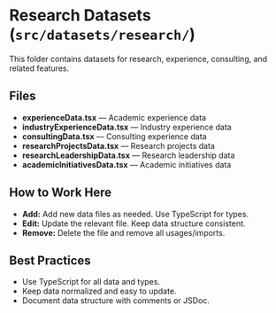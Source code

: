 # Research Datasets (`src/datasets/research/`)

This folder contains datasets for research, experience, consulting, and related features.

## Files
- **experienceData.tsx** — Academic experience data
- **industryExperienceData.tsx** — Industry experience data
- **consultingData.tsx** — Consulting experience data
- **researchProjectsData.tsx** — Research projects data
- **researchLeadershipData.tsx** — Research leadership data
- **academicInitiativesData.tsx** — Academic initiatives data

## How to Work Here
- **Add:** Add new data files as needed. Use TypeScript for types.
- **Edit:** Update the relevant file. Keep data structure consistent.
- **Remove:** Delete the file and remove all usages/imports.

## Best Practices
- Use TypeScript for all data and types.
- Keep data normalized and easy to update.
- Document data structure with comments or JSDoc. 